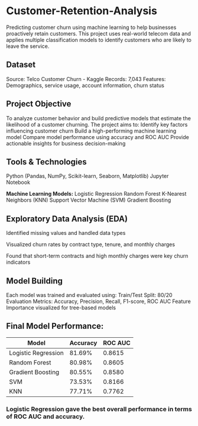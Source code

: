 # Customer-Retention-Analysis
Predicting customer churn using machine learning to help businesses proactively retain customers. This project uses real-world telecom data and applies multiple classification models to identify customers who are likely to leave the service.

## **Dataset**
Source: Telco Customer Churn - Kaggle
Records: 7,043
Features: Demographics, service usage, account information, churn status

## **Project Objective**
To analyze customer behavior and build predictive models that estimate the likelihood of a customer churning. The project aims to:
Identify key factors influencing customer churn
Build a high-performing machine learning model
Compare model performance using accuracy and ROC AUC
Provide actionable insights for business decision-making

## **Tools & Technologies**
Python (Pandas, NumPy, Scikit-learn, Seaborn, Matplotlib)
Jupyter Notebook

**Machine Learning Models:**
Logistic Regression
Random Forest
K-Nearest Neighbors (KNN)
Support Vector Machine (SVM)
Gradient Boosting

## **Exploratory Data Analysis (EDA)**
Identified missing values and handled data types

Visualized churn rates by contract type, tenure, and monthly charges

Found that short-term contracts and high monthly charges were key churn indicators

## **Model Building**
Each model was trained and evaluated using:
Train/Test Split: 80/20
Evaluation Metrics: Accuracy, Precision, Recall, F1-score, ROC AUC
Feature Importance visualized for tree-based models

## **Final Model Performance:**
| Model               | Accuracy | ROC AUC |
|--------------------|----------|---------|
| Logistic Regression| 81.69%   | 0.8615  |
| Random Forest       | 80.98%   | 0.8605  |
| Gradient Boosting   | 80.55%   | 0.8580  |
| SVM                 | 73.53%   | 0.8166  |
| KNN                 | 77.71%   | 0.7762  |


### **Logistic Regression gave the best overall performance in terms of ROC AUC and accuracy.**

